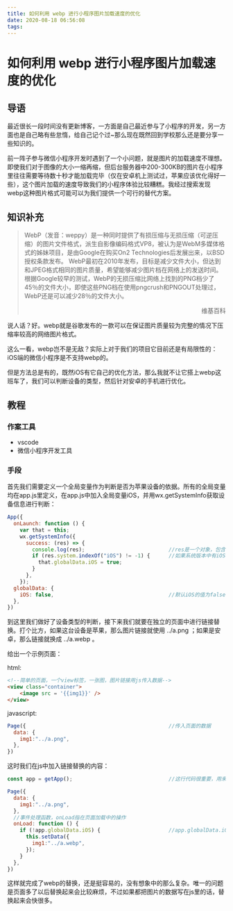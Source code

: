 ```yaml
---
title: 如何利用 webp 进行小程序图片加载速度的优化
date: 2020-08-18 06:56:08
tags:
---
```


# 如何利用 webp 进行小程序图片加载速度的优化

## 导语

最近很长一段时间没有更新博客，一方面是自己最近参与了小程序的开发，另一方面也是自己略有些怠惰，给自己记个过~那么现在既然回到学校那么还是要分享一些知识的。

前一阵子参与微信小程序开发时遇到了一个小问题，就是图片的加载速度不理想。即使我们对于图像的大小一缩再缩，但后台服务器中200-300KB的图片在小程序里往往需要等待数十秒才能加载完毕（仅在安卓机上测试过，苹果应该优化得好一些），这个图片加载的速度导致我们的小程序体验比较糟糕。我经过搜索发现webp这种图片格式可能可以为我们提供一个可行的替代方案。

## 知识补充

> WebP（发音：weppy）是一种同时提供了有损压缩与无损压缩（可逆压缩）的图片文件格式，派生自影像编码格式VP8，被认为是WebM多媒体格式的姊妹项目，是由Google在购买On2 Technologies后发展出来，以BSD授权条款发布。
> WebP最初在2010年发布，目标是减少文件大小，但达到和JPEG格式相同的图片质量，希望能够减少图片档在网络上的发送时间。根据Google较早的测试，WebP的无损压缩比网络上找到的PNG档少了45％的文件大小，即使这些PNG档在使用pngcrush和PNGOUT处理过，WebP还是可以减少28％的文件大小。
> <p align="right">维基百科</p>

说人话？好。webp就是谷歌发布的一款可以在保证图片质量较为完整的情况下压缩率较高的网络图片格式。

这么一看，webp岂不是无敌？实际上对于我们的项目它目前还是有局限性的：iOS端的微信小程序是不支持webp的。

但是方法总是有的，既然iOS有它自己的优化方法，那么我就不让它搭上webp这班车了，我们可以判断设备的类型，然后针对安卓的手机进行优化。

## 教程

### 作案工具 

* vscode
* 微信小程序开发工具

### 手段

首先我们需要定义一个全局变量作为判断是否为苹果设备的依据。所有的全局变量均在app.js里定义，在app.js中加入全局变量iOS，并用wx.getSystemInfo获取设备信息进行判断：

```javascript
App({
  onLaunch: function () {
    var that = this;
    wx.getSystemInfo({
      success: (res) => {
        console.log(res);                           //res是一个对象，包含设备信息。其中res.system的内容则是设备系统的版本
        if (res.system.indexOf("iOS") != -1) {      //如果系统版本中有iOS三个字母，则判定为苹果设备
          that.globalData.iOS = true;
        }
      },
    });
  globalData: {
    iOS: false,                                     //默认iOS的值为false
  },
})
```

到这里我们做好了设备类型的判断，接下来我们就要在独立的页面中进行链接替换。打个比方，如果这台设备是苹果，那么图片链接就使用 ../a.png ；如果是安卓，那么链接就换成 ../a.webp 。

给出一个示例页面：

html:

```html
<!--简单的页面，一个view标签，一张图，图片链接用js传入数据-->
<view class="container">
    <image src = '{{img1}}' />
</view>
```

javascript:

```javascript
Page({                                              //传入页面的数据
  data: {
    img1:"../a.png",
  },
})
```

这时我们在js中加入链接替换的内容：

```javascript
const app = getApp();                               //这行代码很重要，用来从app.js中获取全局变量

Page({
  data: {
    img1:"../a.png",
  },
  //事件处理函数，onLoad指在页面加载中的操作
  onLoad: function () {
    if (!app.globalData.iOS) {                      //app.globalData.iOS即为上面定义的全局变量，如果iOS为假，则替换链接
      this.setData({
        img1:"../a.webp",
      });
    }
  },
})
```

这样就完成了webp的替换，还是挺容易的，没有想象中的那么复杂。唯一的问题是页面多了以后替换起来会比较麻烦，不过如果都把图片的数据写在js里的话，替换起来会快很多。
